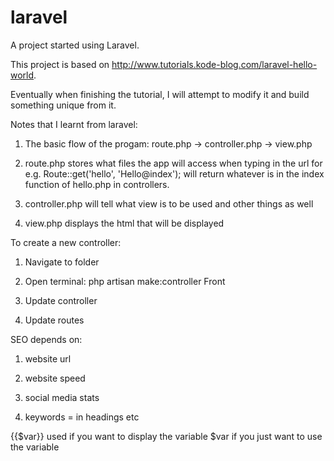 # laravel
A project started using Laravel.

This project is based on http://www.tutorials.kode-blog.com/laravel-hello-world.

Eventually when finishing the tutorial, I will attempt to modify it and build something unique from it. 

Notes that I learnt from laravel:

1) The basic flow of the progam: route.php -> controller.php -> view.php

2) route.php stores what files the app will access when typing in the url for e.g. Route::get('hello', 'Hello@index'); will 
return whatever is in the index function of hello.php in controllers.

3) controller.php will tell what view is to be used and other things as well

4) view.php displays the html that will be displayed

To create a new controller:

1) Navigate to folder 

2) Open terminal: php artisan make:controller Front

3) Update controller

4) Update routes

SEO depends on:

1) website url

2) website speed

3) social media stats

4) keywords = in headings etc


{{$var}} used if you want to display the variable
$var if you just want to use the variable

